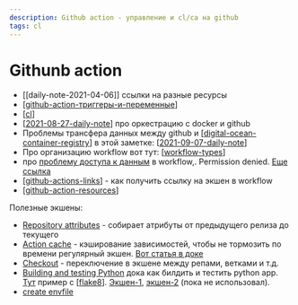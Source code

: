 ```yaml
---
description: Github action - управление и cl/ca на github
tags: cl
---
```

# Githunb action

- [[daily-note-2021-04-06]] ссылки на разные ресурсы
- [[github-action-триггеры-и-переменные]]
- [[cl]]
- [[2021-08-27-daily-note]] про оркестрацию с docker и github
- Проблемы трансфера данных между github и [[digital-ocean-container-registry]] в этой заметке: [[2021-09-07-daily-note]]
- Про организацию workflow вот тут: [[workflow-types]]
- про [проблему доступа к данным](https://stackoverflow.com/questions/57830375/github-actions-workflow-error-permission-denied) в workflow,. Permission denied. [Еще ссылка](https://github.community/t/action-showing-permission-denied/134957)
- [[github-actions-links]] - как получить ссылку на экшен в workflow
- [[github-action-resources]]

Полезные экшены:

- [Repository attributes](https://github.com/marketplace/actions/repository-attributes) - собирает атрибуты от предыдущего релиза до текущего
- [Action cache](https://github.com/actions/cache) - кэширование зависимостей, чтобы не тормозить по времени регулярный экшен. [Вот статья в доке](https://docs.github.com/en/actions/guides/caching-dependencies-to-speed-up-workflows)
- [Checkout](https://github.com/actions/checkout) - переключение в экшене между репами, ветками и т.д.
- [Building and testing Python](https://docs.github.com/en/actions/guides/building-and-testing-python) дока как билдить и тестить python app. [Тут](https://github.com/actions/starter-workflows/blob/dda42cb8f2514b6ee4e8cc0a860512821ffaa9f7/ci/python-app.yml) пример с [[flake8]]. [Экшен-1](https://github.com/py-actions/flake8), [экшен-2](https://github.com/reviewdog/action-flake8) (пока не использовал).
- [create envfile](https://github.com/KonstantinKlepikov/create-envfile)

[//begin]: # "Autogenerated link references for markdown compatibility"
[github-action-триггеры-и-переменные]: github-action-триггеры-и-переменные "Github action триггеры и переменные - документация и полезные ссылки"
[cl]: ../lists/cl "Ci - непрервыная интеграция"
[2021-08-27-daily-note]: ../posts/2021-08-27-daily-note "Как добавить контейнеры на Digital Ocean registry с помощью docker-compose"
[digital-ocean-container-registry]: digital-ocean-container-registry "Digital ocean container registry"
[2021-09-07-daily-note]: ../posts/2021-09-07-daily-note "Как устроен github packages, подводные камни интеграции с digital ocean и другими сервисами"
[workflow-types]: workflow-types "Про варианты git workflow"
[github-actions-links]: github-actions-links "Ссылка на версию экшена"
[github-action-resources]: github-action-resources "Github actions resources"
[flake8]: flake8 "Flake8"
[//end]: # "Autogenerated link references"